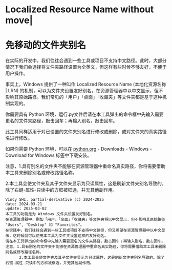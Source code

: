 # Localized Resource Name without move| 

# 免移动的文件夹别名

在实际的开发中，我们往往会遇到一些工具或项目不支持中文路径。此时，大部分情况下我们会选择将文件夹路径设置为全英文，但这样有些时候不够友好，不便于用户操作。

事实上，Windows 提供了一种叫作 Localized Resource Name (本地化资源名称 | LRN) 的机制，可以为文件夹设置友好别名，在资源管理器中以中文显示，但不影响其原始路径。我们常见的「用户」「桌面」「收藏夹」等文件夹都是基于这种机制实现的。

你需要具有 Python 环境，运行.py文件后请在本工具弹出的命令框中先输入需要更名的文件夹路径，敲击回车；再输入别名，敲击回车。

此工具同样适用于对已设置的文件夹别名进行修改或删除，或对文件夹的真实路径名进行修改。

如果你需要 Python 环境，可以在 [python.org](https://www.python.org/) - Downloads - Windows - Download for Windows 标签中下载安装。

注意，1.具有别名的文件夹不能够在资源管理器中重命名真实路径，你将需要借助本工具来删除别名或修改路径名称。

   2.本工具会使文件夹及其子文件夹显示为只读属性，这是刷新文件夹别名导致的。除了右键-属性-只读中的方框被框选，并无其他副作用。

```
Vincy SHI, partial-derivative (c) 2024-2025
date: 2024-03-21
update: 2025-03-02
本工具的功能是为 Windows 文件夹设置友好别名。
在资源管理器中，例如「用户」「桌面」「收藏夹」等文件夹将以中文显示，但不影响其原始路径 "Users", "Desktop" 和 "Favorites"。
在实践中，我们往往会遇到一些工具或项目不支持中文路径，但又希望在资源管理器中以中文显示，这时候就可以使用本工具为文件夹设置这样的友好别名。
请在本工具弹出的命令框中先输入需要更名的文件夹路径，敲击回车；再输入别名，敲击回车。
注意，1.具有别名的文件夹不能够在资源管理器中重命名真实路径，你将需要借助本工具来删除别名或修改路径名称。
      2.本工具会使文件夹及其子文件夹显示为只读属性，这是刷新文件夹别名导致的。除了右键-属性-只读中的方框被框选，并无其他副作用。
```
